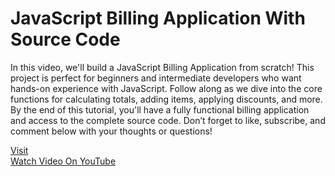 # JavaScript Billing Application With Source Code

In this video, we'll build a JavaScript Billing Application from scratch! This project is perfect for beginners and intermediate developers who want hands-on experience with JavaScript. Follow along as we dive into the core functions for calculating totals, adding items, applying discounts, and more. By the end of this tutorial, you'll have a fully functional billing application and access to the complete source code. Don’t forget to like, subscribe, and comment below with your thoughts or questions!

[Visit](developergoswami.com)  
[Watch Video On YouTube](https://youtu.be/OvQwY7szTDc)  